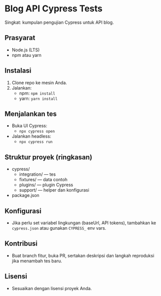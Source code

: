 # Blog API Cypress Tests

Singkat: kumpulan pengujian Cypress untuk API blog.

## Prasyarat
- Node.js (LTS)
- npm atau yarn

## Instalasi
1. Clone repo ke mesin Anda.
2. Jalankan:
   - npm: `npm install`
   - yarn: `yarn install`

## Menjalankan tes
- Buka UI Cypress:
  - `npx cypress open`
- Jalankan headless:
  - `npx cypress run`

## Struktur proyek (ringkasan)
- cypress/
  - integration/  — tes
  - fixtures/      — data contoh
  - plugins/       — plugin Cypress
  - support/       — helper dan konfigurasi
- package.json

## Konfigurasi
- Jika perlu set variabel lingkungan (baseUrl, API tokens), tambahkan ke `cypress.json` atau gunakan `CYPRESS_` env vars.

## Kontribusi
- Buat branch fitur, buka PR, sertakan deskripsi dan langkah reproduksi jika menambah tes baru.

## Lisensi
- Sesuaikan dengan lisensi proyek Anda.
